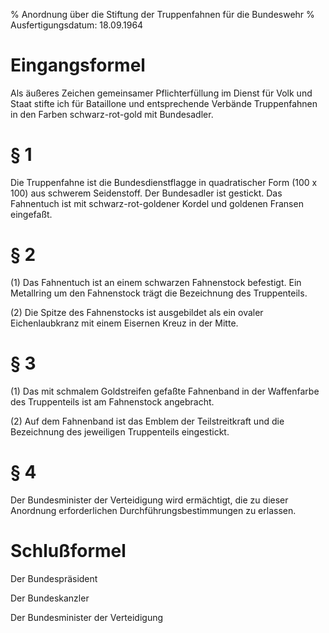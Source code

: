 % Anordnung über die Stiftung der Truppenfahnen für die Bundeswehr
% Ausfertigungsdatum: 18.09.1964
 
# Eingangsformel

Als äußeres Zeichen gemeinsamer Pflichterfüllung im Dienst für Volk und Staat stifte ich für Bataillone und entsprechende Verbände Truppenfahnen in den Farben schwarz-rot-gold mit Bundesadler.

# § 1

Die Truppenfahne ist die Bundesdienstflagge in quadratischer Form (100 x 100) aus schwerem Seidenstoff. Der Bundesadler ist gestickt. Das Fahnentuch ist mit schwarz-rot-goldener Kordel und goldenen Fransen eingefaßt.

# § 2

(1) Das Fahnentuch ist an einem schwarzen Fahnenstock befestigt. Ein Metallring um den Fahnenstock trägt die Bezeichnung des Truppenteils.

(2) Die Spitze des Fahnenstocks ist ausgebildet als ein ovaler Eichenlaubkranz mit einem Eisernen Kreuz in der Mitte.

# § 3

(1) Das mit schmalem Goldstreifen gefaßte Fahnenband in der Waffenfarbe des Truppenteils ist am Fahnenstock angebracht.

(2) Auf dem Fahnenband ist das Emblem der Teilstreitkraft und die Bezeichnung des jeweiligen Truppenteils eingestickt.

# § 4

Der Bundesminister der Verteidigung wird ermächtigt, die zu dieser Anordnung erforderlichen Durchführungsbestimmungen zu erlassen.

# Schlußformel

Der Bundespräsident  

Der Bundeskanzler  

Der Bundesminister der Verteidigung
